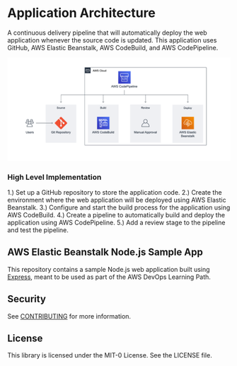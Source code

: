 # Application Architecture
 A continuous delivery pipeline that will automatically deploy the web application whenever the source code is updated.
 This application uses GitHub, AWS Elastic Beanstalk, AWS CodeBuild, and AWS CodePipeline.
 
 ![Application Architecture](./Images/Application_architecture.png)

### High Level Implementation

1.) Set up a GitHub repository to store the application code.
2.) Create the environment where the web application will be deployed using AWS Elastic Beanstalk.
3.) Configure and start the build process for the application using AWS CodeBuild.
4.) Create a pipeline to automatically build and deploy the application using AWS CodePipeline.
5.) Add a review stage to the pipeline and test the pipeline.
 
## AWS Elastic Beanstalk Node.js Sample App

This repository contains a sample Node.js web application built using [Express](https://expressjs.com/), meant to be used as part of the AWS DevOps Learning Path.

## Security

See [CONTRIBUTING](CONTRIBUTING.md#security-issue-notifications) for more information.

## License

This library is licensed under the MIT-0 License. See the LICENSE file.

